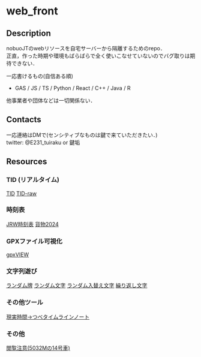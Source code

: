 # web_front

## Description

nobuoJTのwebリソースを自宅サーバーから隔離するためのrepo．  
正直，作った時期や環境もばらばらで全く使いこなせていないのでバグ取りは期待できない．  

一応書けるもの(自信ある順)  
  - GAS / JS / TS / Python / React / C++ / Java / R   

他事業者や団体などは一切関係ない．  

## Contacts

一応連絡はDMで(センシティブなものは鍵で来ていただきたい．)  
twitter: @E231_tuiraku or 鍵垢  

## Resources

### TID (リアルタイム)

[TID](https://nobuojt.github.io/web_front/tid/index.html)
[TID-raw](https://nobuojt.github.io/web_front/getMetroTIDraw.html)

### 時刻表

[JRW時刻表](https://nobuojt.github.io/web_front/timetableRef_JRwest.html)
[貨物2024](https://nobuojt.github.io/web_front/jrf_timetable2024.htm)

### GPXファイル可視化

[gpxVIEW](https://nobuojt.github.io/web_front/gpx_readwrite/index.html)

### 文字列遊び

[ランダム牌](https://nobuojt.github.io/web_front/string系/random_maj.html)
[ランダム文字](https://nobuojt.github.io/web_front/string系/random_str.html?str=ｾｲｱｯ!)
[ランダム入替え文字](https://nobuojt.github.io/web_front/string系/random_str_line.html?str=ｾｲｱｯ!)
[繰り返し文字](https://nobuojt.github.io/web_front/string系/str_repeat.html?str=ｾｲｱｯ!)

### その他ツール

[現実時間→つべタイムラインノート](https://nobuojt.github.io/web_front/BF4.html)

### その他

[閲覧注意(5032Mの14号車)](https://nobuojt.github.io/web_front/in_car_number_14_at_5032M.html)
